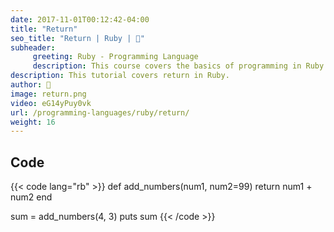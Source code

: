 ```yaml
---
date: 2017-11-01T00:12:42-04:00
title: "Return"
seo_title: "Return | Ruby | 🦒"
subheader:
     greeting: Ruby - Programming Language
     description: This course covers the basics of programming in Ruby. Work your way through the videos/articles and I'll teach you everything you need to know to start your programming journey!
description: This tutorial covers return in Ruby.
author: 🦒
image: return.png
video: eG14yPuy0vk
url: /programming-languages/ruby/return/
weight: 16
---
```


## Code

{{< code lang="rb" >}}
def add_numbers(num1, num2=99)
     return num1 + num2
end

sum = add_numbers(4, 3)
puts sum
{{< /code >}}
